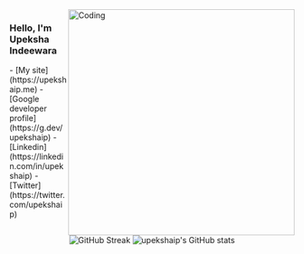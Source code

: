 
<img align="right" alt="Coding" width="400" src="https://upekshaip.me/sources/img/upekshaip9-croped.png">
<div align="left">
  <h3>Hello, I'm Upeksha Indeewara</h3>
  - [My site](https://upekshaip.me)
  - [Google developer profile](https://g.dev/upekshaip)
  - [Linkedin](https://linkedin.com/in/upekshaip)
  - [Twitter](https://twitter.com/upekshaip)
</div>


<div align="center">
  
![GitHub Streak](http://github-readme-streak-stats.herokuapp.com?user=upekshaip&theme=chartreuse-dark&hide_border=true&date_format=M%20j%5B%2C%20Y%5D) ![upekshaip's GitHub stats](https://github-readme-stats.vercel.app/api?username=upekshaip&theme=chartreuse-dark&hide_border=true&show_icons=true)

 </div>

